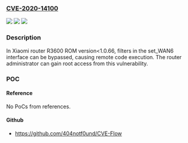 ### [CVE-2020-14100](https://cve.mitre.org/cgi-bin/cvename.cgi?name=CVE-2020-14100)
![](https://img.shields.io/static/v1?label=Product&message=Xiaomi%20router%20R3600&color=blue)
![](https://img.shields.io/static/v1?label=Version&message=n%2Fa&color=blue)
![](https://img.shields.io/static/v1?label=Vulnerability&message=remote%20code%20execution&color=brighgreen)

### Description

In Xiaomi router R3600 ROM version<1.0.66, filters in the set_WAN6 interface can be bypassed, causing remote code execution. The router administrator can gain root access from this vulnerability.

### POC

#### Reference
No PoCs from references.

#### Github
- https://github.com/404notf0und/CVE-Flow

